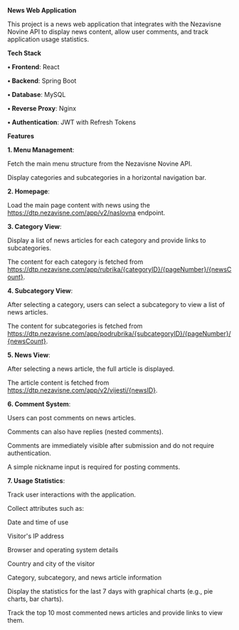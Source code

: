 **News Web Application**

This project is a news web application that integrates with the Nezavisne Novine API to display news content, allow user comments, and track application usage statistics.

**Tech Stack**

**• Frontend**: React

**• Backend**: Spring Boot

**• Database**: MySQL

**• Reverse Proxy**: Nginx

**• Authentication**: JWT with Refresh Tokens

**Features**

**1. Menu Management**:

  Fetch the main menu structure from the Nezavisne Novine API.

  Display categories and subcategories in a horizontal navigation bar.

**2. Homepage**:

  Load the main page content with news using the https://dtp.nezavisne.com/app/v2/naslovna endpoint.
  
**3. Category View**:

Display a list of news articles for each category and provide links to subcategories.

The content for each category is fetched from https://dtp.nezavisne.com/app/rubrika/{categoryID}/{pageNumber}/{newsCount}.

**4. Subcategory View**:

After selecting a category, users can select a subcategory to view a list of news articles.

The content for subcategories is fetched from https://dtp.nezavisne.com/app/podrubrika/{subcategoryID}/{pageNumber}/{newsCount}.

**5. News View**:

After selecting a news article, the full article is displayed.

The article content is fetched from https://dtp.nezavisne.com/app/v2/vijesti/{newsID}.

**6. Comment System**:

Users can post comments on news articles.

Comments can also have replies (nested comments).

Comments are immediately visible after submission and do not require authentication.

A simple nickname input is required for posting comments.

**7. Usage Statistics**:

Track user interactions with the application.

Collect attributes such as:

Date and time of use

Visitor's IP address

Browser and operating system details

Country and city of the visitor

Category, subcategory, and news article information

Display the statistics for the last 7 days with graphical charts (e.g., pie charts, bar charts).

Track the top 10 most commented news articles and provide links to view them.


